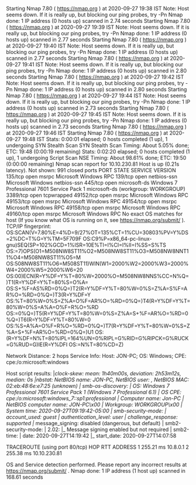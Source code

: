 Starting Nmap 7.80 ( https://nmap.org ) at 2020-09-27 19:38 IST
Note: Host seems down. If it is really up, but blocking our ping probes, try -Pn
Nmap done: 1 IP address (0 hosts up) scanned in 2.74 seconds
Starting Nmap 7.80 ( https://nmap.org ) at 2020-09-27 19:39 IST
Note: Host seems down. If it is really up, but blocking our ping probes, try -Pn
Nmap done: 1 IP address (0 hosts up) scanned in 2.77 seconds
Starting Nmap 7.80 ( https://nmap.org ) at 2020-09-27 19:40 IST
Note: Host seems down. If it is really up, but blocking our ping probes, try -Pn
Nmap done: 1 IP address (0 hosts up) scanned in 2.77 seconds
Starting Nmap 7.80 ( https://nmap.org ) at 2020-09-27 19:41 IST
Note: Host seems down. If it is really up, but blocking our ping probes, try -Pn
Nmap done: 1 IP address (0 hosts up) scanned in 2.80 seconds
Starting Nmap 7.80 ( https://nmap.org ) at 2020-09-27 19:42 IST
Note: Host seems down. If it is really up, but blocking our ping probes, try -Pn
Nmap done: 1 IP address (0 hosts up) scanned in 2.80 seconds
Starting Nmap 7.80 ( https://nmap.org ) at 2020-09-27 19:44 IST
Note: Host seems down. If it is really up, but blocking our ping probes, try -Pn
Nmap done: 1 IP address (0 hosts up) scanned in 2.73 seconds
Starting Nmap 7.80 ( https://nmap.org ) at 2020-09-27 19:45 IST
Note: Host seems down. If it is really up, but blocking our ping probes, try -Pn
Nmap done: 1 IP address (0 hosts up) scanned in 2.73 seconds
Starting Nmap 7.80 ( https://nmap.org ) at 2020-09-27 19:46 IST
Starting Nmap 7.80 ( https://nmap.org ) at 2020-09-27 19:48 IST
Stats: 0:00:01 elapsed; 0 hosts completed (1 up), 1 undergoing SYN Stealth Scan
SYN Stealth Scan Timing: About 5.05% done; ETC: 19:48 (0:00:19 remaining)
Stats: 0:02:20 elapsed; 0 hosts completed (1 up), 1 undergoing Script Scan
NSE Timing: About 98.61% done; ETC: 19:50 (0:00:00 remaining)
Nmap scan report for 10.10.230.81
Host is up (0.21s latency).
Not shown: 991 closed ports
PORT      STATE SERVICE      VERSION
135/tcp   open  msrpc        Microsoft Windows RPC
139/tcp   open  netbios-ssn  Microsoft Windows netbios-ssn
445/tcp   open  microsoft-ds Windows 7 Professional 7601 Service Pack 1 microsoft-ds (workgroup: WORKGROUP)
3389/tcp  open  tcpwrapped
49152/tcp open  msrpc        Microsoft Windows RPC
49153/tcp open  msrpc        Microsoft Windows RPC
49154/tcp open  msrpc        Microsoft Windows RPC
49158/tcp open  msrpc        Microsoft Windows RPC
49160/tcp open  msrpc        Microsoft Windows RPC
No exact OS matches for host (If you know what OS is running on it, see https://nmap.org/submit/ ).
TCP/IP fingerprint:
OS:SCAN(V=7.80%E=4%D=9/27%OT=135%CT=1%CU=30803%PV=Y%DS=2%DC=T%G=Y%TM=5F709F
OS:C9%P=x86_64-pc-linux-gnu)SEQ(SP=102%GCD=1%ISR=10E%TI=I%CI=I%II=I%SS=S%TS
OS:=7)OPS(O1=M508NW8ST11%O2=M508NW8ST11%O3=M508NW8NNT11%O4=M508NW8ST11%O5=M
OS:508NW8ST11%O6=M508ST11)WIN(W1=2000%W2=2000%W3=2000%W4=2000%W5=2000%W6=20
OS:00)ECN(R=Y%DF=Y%T=80%W=2000%O=M508NW8NNS%CC=N%Q=)T1(R=Y%DF=Y%T=80%S=O%A=
OS:S+%F=AS%RD=0%Q=)T2(R=Y%DF=Y%T=80%W=0%S=Z%A=S%F=AR%O=%RD=0%Q=)T3(R=Y%DF=Y
OS:%T=80%W=0%S=Z%A=O%F=AR%O=%RD=0%Q=)T4(R=Y%DF=Y%T=80%W=0%S=A%A=O%F=R%O=%RD
OS:=0%Q=)T5(R=Y%DF=Y%T=80%W=0%S=Z%A=S+%F=AR%O=%RD=0%Q=)T6(R=Y%DF=Y%T=80%W=0
OS:%S=A%A=O%F=R%O=%RD=0%Q=)T7(R=Y%DF=Y%T=80%W=0%S=Z%A=S+%F=AR%O=%RD=0%Q=)U1
OS:(R=Y%DF=N%T=80%IPL=164%UN=0%RIPL=G%RID=G%RIPCK=G%RUCK=G%RUD=G)IE(R=Y%DFI
OS:=N%T=80%CD=Z)

Network Distance: 2 hops
Service Info: Host: JON-PC; OS: Windows; CPE: cpe:/o:microsoft:windows

Host script results:
|_clock-skew: mean: 1h40m00s, deviation: 2h53m12s, median: 0s
|_nbstat: NetBIOS name: JON-PC, NetBIOS user: <unknown>, NetBIOS MAC: 02:eb:48:6e:e7:25 (unknown)
| smb-os-discovery: 
|   OS: Windows 7 Professional 7601 Service Pack 1 (Windows 7 Professional 6.1)
|   OS CPE: cpe:/o:microsoft:windows_7::sp1:professional
|   Computer name: Jon-PC
|   NetBIOS computer name: JON-PC\x00
|   Workgroup: WORKGROUP\x00
|_  System time: 2020-09-27T09:19:42-05:00
| smb-security-mode: 
|   account_used: guest
|   authentication_level: user
|   challenge_response: supported
|_  message_signing: disabled (dangerous, but default)
| smb2-security-mode: 
|   2.02: 
|_    Message signing enabled but not required
| smb2-time: 
|   date: 2020-09-27T14:19:42
|_  start_date: 2020-09-27T14:07:58

TRACEROUTE (using port 80/tcp)
HOP RTT       ADDRESS
1   255.21 ms 10.8.0.1
2   255.38 ms 10.10.230.81

OS and Service detection performed. Please report any incorrect results at https://nmap.org/submit/ .
Nmap done: 1 IP address (1 host up) scanned in 168.61 seconds
